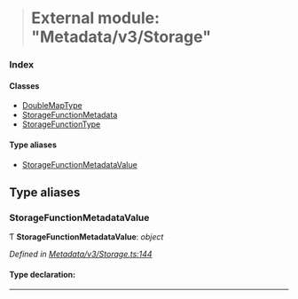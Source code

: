 > # External module: "Metadata/v3/Storage"

### Index

#### Classes

* [DoubleMapType](../classes/_metadata_v3_storage_.doublemaptype.md)
* [StorageFunctionMetadata](../classes/_metadata_v3_storage_.storagefunctionmetadata.md)
* [StorageFunctionType](../classes/_metadata_v3_storage_.storagefunctiontype.md)

#### Type aliases

* [StorageFunctionMetadataValue](_metadata_v3_storage_.md#storagefunctionmetadatavalue)

## Type aliases

###  StorageFunctionMetadataValue

Ƭ **StorageFunctionMetadataValue**: *object*

*Defined in [Metadata/v3/Storage.ts:144](https://github.com/polkadot-js/api/blob/68b07eb/packages/types/src/Metadata/v3/Storage.ts#L144)*

#### Type declaration:

___